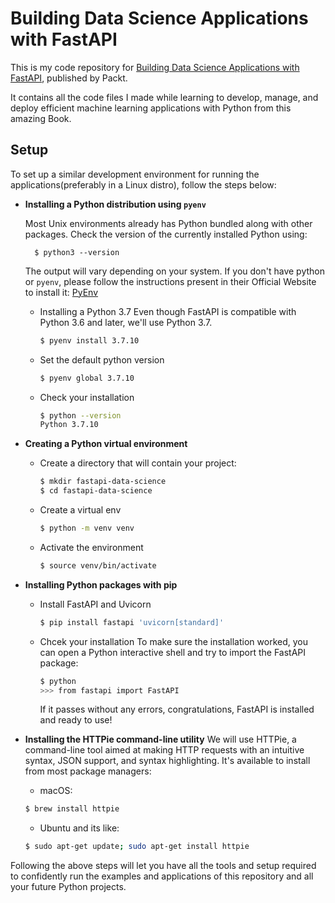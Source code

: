 # Building Data Science Applications with FastAPI

This is my code repository for [Building Data Science Applications with FastAPI](https://www.packtpub.com/product/building-data-science-applications-with-fastapi/9781801079211?utm_source=github&utm_medium=repository&utm_campaign=9781801079211), published by Packt.

It contains all the code files I made while learning to develop, manage, and deploy efficient machine learning applications with Python from this amazing Book.

## Setup

To set up a similar development environment for running the applications(preferably in a Linux distro), follow the steps below:

- **Installing a Python distribution using `pyenv`**

  Most Unix environments already has Python bundled along with other packages. Check the version of the currently installed Python using:

  ```
    $ python3 --version
  ```

  The output will vary depending on your system. If you don't have python or `pyenv`, please follow the instructions present in their Official Website to install it: [PyEnv](https://github.com/pyenv/pyenv#installation)

  - Installing a Python 3.7
    Even though FastAPI is compatible with Python 3.6 and later, we'll use Python 3.7.
    ```bash
    $ pyenv install 3.7.10
    ```
  - Set the default python version
    ```bash
    $ pyenv global 3.7.10
    ```
  - Check your installation
    ```bash
    $ python --version
    Python 3.7.10
    ```

- **Creating a Python virtual environment**

  - Create a directory that will contain your project:
    ```bash
    $ mkdir fastapi-data-science
    $ cd fastapi-data-science
    ```
  - Create a virtual env
    ```bash
    $ python -m venv venv
    ```
  - Activate the environment
    ```bash
    $ source venv/bin/activate
    ```

- **Installing Python packages with pip**

  - Install FastAPI and Uvicorn
    ```bash
    $ pip install fastapi 'uvicorn[standard]'
    ```
  - Chcek your installation
    To make sure the installation worked, you can open a Python interactive shell and try to import the FastAPI package:

    ```bash
    $ python
    >>> from fastapi import FastAPI
    ```

    If it passes without any errors, congratulations, FastAPI is installed and ready to use!

- **Installing the HTTPie command-line utility**
  We will use HTTPie, a command-line tool aimed at making HTTP requests with an intuitive syntax, JSON support, and syntax highlighting. It's available to install from most package managers:

  - macOS:

  ```bash
  $ brew install httpie
  ```

  - Ubuntu and its like:

  ```bash
  $ sudo apt-get update; sudo apt-get install httpie
  ```

Following the above steps will let you have all the tools and setup required to confidently run the examples and applications of this repository and all your future Python projects.
